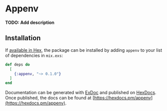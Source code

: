 # Appenv

**TODO: Add description**

## Installation

If [available in Hex](https://hex.pm/docs/publish), the package can be installed
by adding `appenv` to your list of dependencies in `mix.exs`:

```elixir
def deps do
  [
    {:appenv, "~> 0.1.0"}
  ]
end
```

Documentation can be generated with [ExDoc](https://github.com/elixir-lang/ex_doc)
and published on [HexDocs](https://hexdocs.pm). Once published, the docs can
be found at [https://hexdocs.pm/appenv](https://hexdocs.pm/appenv).

